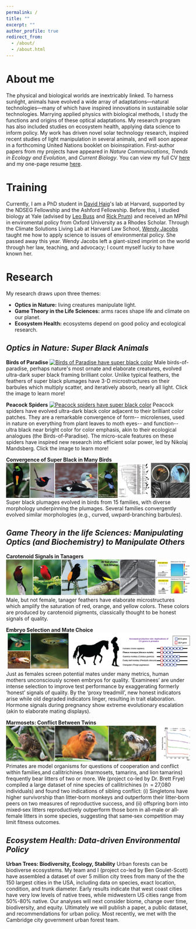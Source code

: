 ```yaml
---
permalink: /
title: ""
excerpt: ""
author_profile: true
redirect_from: 
  - /about/
  - /about.html
---
```


About me
======

The physical and biological worlds are inextricably linked. To harness sunlight, animals have evolved a wide array of adaptations—natural technologies—many of which have inspired innovations in sustainable solar technologies. Marrying applied physics with biological methods, I study the functions and origins of these optical adaptations. My research program has also included studies on ecosystem health, applying data science to inform policy. My work has driven novel solar technology research, inspired recent studies of light manipulation in several animals, and will soon appear in a forthcoming United Nations booklet on bioinspiration. First-author papers from my projects have appeared in *Nature Communications*, *Trends in Ecology and Evolution*, and *Current Biology*. You can view my full CV [here](https://reallymccoy.github.io/files/Dakota_McCoy_CV.pdf) and my one-page resume [here](https://reallymccoy.github.io/files/Dakota_McCoy_OnePage_Resume.pdf).

Training
======

Currently, I am a PhD student in [David Haig](https://haiggroup.oeb.harvard.edu/)'s lab at Harvard, supported by the NDSEG Fellowship and the Ashford Fellowship. Before this, I studied biology at Yale (advised by [Leo Buss](https://eeb.yale.edu/people/faculty-affiliated/leo-buss) and [Rick Prum](https://prumlab.yale.edu/)) and received an MPhil in enviromental policy from Oxford University as a Rhodes Scholar. Through the Climate Solutions Living Lab at Harvard Law School, [Wendy Jacobs](https://hls.harvard.edu/faculty/directory/10426/Jacobs) taught me how to apply science to issues of environmental policy. She passed away this year. Wendy Jacobs left a giant-sized imprint on the world through her law, teaching, and advocacy; I count myself lucky to have known her.

Research
======

My research draws upon three themes:
- **Optics in Nature:** living creatures manipulate light.
- **Game Theory in the Life Sciences:** arms races shape life and climate on our planet.
- **Ecosystem Health:** ecosystems depend on good policy and ecological research.


*Optics in Nature: Super Black Animals*
-------

**Birds of Paradise**
[![Birds of Paradise have super black color](/images/Birds_of_Paradise_Website.png)](https://www.nature.com/articles/s41467-017-02088-w)
Male birds-of-paradise, perhaps nature's most ornate and elaborate creatures, evolved ultra-dark super black framing brilliant color. Unlike typical feathers, the feathers of super black plumages have 3-D microstructures on their barbules which multiply scatter, and iteratively absorb, nearly all light. Click the image to learn more!


**Peacock Spiders**
[![Peacock spiders have super black color](/images/Peacock_Spiders_Website.png)](https://royalsocietypublishing.org/doi/full/10.1098/rspb.2019.0589)
Peacock spiders have evolved ultra-dark black color adjacent to their brilliant color patches. They are a remarkable convergence of form-- microlenses, used in nature on everything from plant leaves to moth eyes-- and function-- ultra black near bright color for color emphasis, akin to their ecological analogues (the Birds-of-Paradise). The micro-scale features on these spiders have inspired new research into efficient solar power, led by Nikolaj Mandsberg. Click the image to learn more!

**Convergence of Super Black in Many Birds**
[![Many bird evolved super black color](/images/Convergent_Evolution_Birds_Website.png)](https://jeb.biologists.org/content/222/18/jeb208140)
Super black plumages evolved in birds from 15 families, with diverse morphology underpinning the plumages. Several families convergently evolved similar morphologies (e.g., curved, uwpard-branching barbules). 

*Game Theory in the life Sciences: Manipulating Optics (and Biochemistry) to Manipulate Others*
-------

**Carotenoid Signals in Tanagers**
[![Tanagers have microstructures to enhance pigment](/images/Tanagers_Website.png)](https://www.biorxiv.org/content/10.1101/799783v3)
Male, but not female, tanager feathers have elaborate microstructures which amplify the saturation of red, orange, and yellow colors. These colors are produced by carotenoid pigments, classically thought to be honest signals of quality.

**Embryo Selection and Mate Choice**
[![Embryo selection and mate choice](/images/SignalsDegrade_Website.png)](https://www.cell.com/trends/ecology-evolution/fulltext/S0169-5347(19)30344-1)
Just as females screen potential mates under many metrics, human mothers unconsciously screen embryos for quality. ‘Examinees’ are under intense selection to improve test performance by exaggerating formerly ‘honest’ signals of quality. By the  ‘proxy treadmill’, new honest indicators arise while old degraded indicators linger, resulting in trait elaboration. Hormone signals during pregnancy show extreme evolutionary escalation (akin to elaborate mating displays).

**Marmosets: Conflict Between Twins**
[![Marmosets](/images/Marmosets_Website.png)](https://onlinelibrary.wiley.com/doi/abs/10.1002/ajp.23038)
Primates are model organisms for questions of cooperation and conflict within families,and callitrichines (marmosets, tamarins, and lion tamarins) frequently bear litters of two or more. We (project co-led by Dr. Brett Frye) compiled a large dataset of nine species of callitrichines (n  = 27,080 individuals) and found two indications of sibling conflict: (i) Singletons have higher survivorship than litter‐born monkeys and outperform their litter‐born peers on two measures of reproductive success, and (ii) offspring born into mixed‐sex litters reproductively outperform those born in all‐male or all‐female litters in some species, suggesting that same‐sex competition may limit fitness outcomes.

*Ecosystem Health: Data-driven Environmental Policy*
-------

**Urban Trees: Biodiversity, Ecology, Stability**
Urban forests can be biodiverse ecosystems. My team and I (project co-led by Ben Goulet-Scott) have assembled a dataset of over 5 million city trees from many of the the 150 largest cities in the USA, including data on species, exact location, condition, and trunk diameter. Early results indicate that west coast cities have very low levels of native trees, while midwestern US cities range from 50%-80% native. Our analyses will next consider biome, change over time, biodiversity, and equity. Ultimately we will publish a paper, a public dataset, and recommendations for urban policy. Most recently, we met with the Cambridge city government urban forest team.
